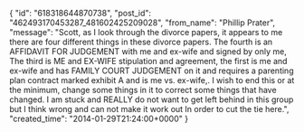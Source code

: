  {
   "id": "618318644870738",
   "post_id": "462493170453287_481602425209028",
   "from_name": "Phillip Prater",
   "message": "Scott, as I look through the divorce papers, it appears to me there are four different things in these divorce papers. The fourth is an AFFIDAVIT FOR JUDGEMENT with me and ex-wife and signed by only me,  The third is ME and EX-WIFE stipulation and agreement, the first is me and ex-wife and has FAMILY COURT JUDGEMENT on it and requires a parenting plan contract marked exhibit A and is me vs. ex-wife,. I wish to end this or at the minimum, change some things in it to correct some things that have changed. I am stuck and REALLY do not want to get left behind in this group but I think wrong and can not make it work out In order to cut the tie here.",
   "created_time": "2014-01-29T21:24:00+0000"
 }
